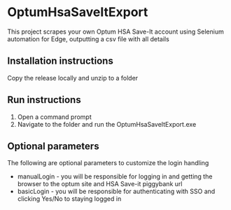 # OptumHsaSaveItExport
This project scrapes your own Optum HSA Save-It account using Selenium automation for Edge, outputting a csv file with all details

## Installation instructions
Copy the release locally and unzip to a folder

## Run instructions
1. Open a command prompt
2. Navigate to the folder and run the OptumHsaSaveItExport.exe

## Optional parameters
The following are optional parameters to customize the login handling
* manualLogin - you will be responsible for logging in and getting the browser to the optum site and HSA Save-it piggybank url
* basicLogin - you will be responsible for authenticating with SSO and clicking Yes/No to staying logged in



